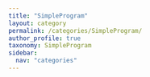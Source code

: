 ```yaml
---
title: "SimpleProgram"
layout: category
permalink: /categories/SimpleProgram/
author_profile: true
taxonomy: SimpleProgram
sidebar:
  nav: "categories"
---
```

